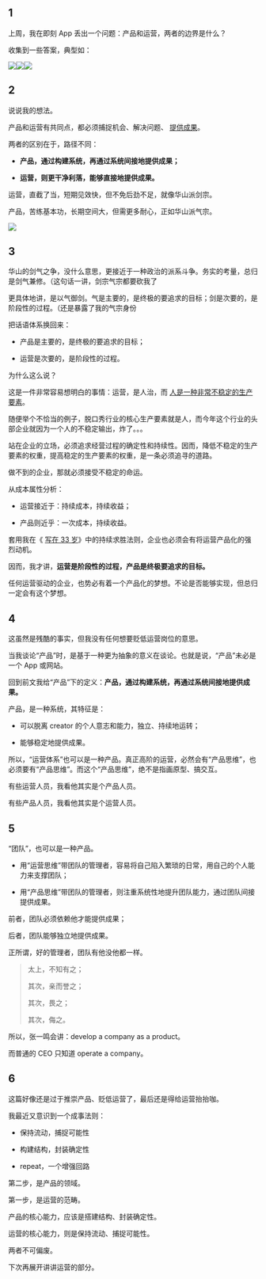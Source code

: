 ## 1

上周，我在即刻 App 丢出一个问题：产品和运营，两者的边界是什么？

收集到一些答案，典型如：

![](https://static.xiaobot.net/file/2023-12-02/1/fdbd51a3e0bd4061a9e60431a61c7bdb.png)![](https://static.xiaobot.net/file/2023-12-02/1/9d4950221ce5fa1f3b45b7d0ba29f77e.png)![](https://static.xiaobot.net/file/2023-12-02/1/db244359c5cbc3af470cf1c3e4ff1228.png)

## 2

说说我的想法。

产品和运营有共同点，都必须捕捉机会、解决问题、 [提供成果](https://xiaobot.net/post/aded0e69-cfe9-4443-b8bf-1d3578d3bcac)。

两者的区别在于，路径不同：

- **产品，通过构建系统，再通过系统间接地提供成果；**

- **运营，则更干净利落，能够直接地提供成果。**

运营，直截了当，短期见效快，但不免后劲不足，就像华山派剑宗。

产品，苦练基本功，长期空间大，但需更多耐心，正如华山派气宗。

![](https://nimg.ws.126.net/?url=http%3A%2F%2Fdingyue.ws.126.net%2F2022%2F0408%2F8c7039e8j00ra0zck001bd200hc00d0g00hc00d0.jpg&thumbnail=660x2147483647&quality=80&type=jpg)

## 3

华山的剑气之争，没什么意思，更接近于一种政治的派系斗争。务实的考量，总归是剑气兼修。（这句话一讲，剑宗气宗都要砍我了

更具体地讲，是以气御剑。气是主要的，是终极的要追求的目标；剑是次要的，是阶段性的过程。（还是暴露了我的气宗身份

把话语体系换回来：

- 产品是主要的，是终极的要追求的目标；

- 运营是次要的，是阶段性的过程。

为什么这么说？

这是一件非常容易想明白的事情：运营，是人治，而 [人是一种非常不稳定的生产要素](https://xiaobot.net/post/306bd1ab-92ee-4e49-88ba-5cc7858888eb)。

随便举个不恰当的例子，脱口秀行业的核心生产要素就是人，而今年这个行业的头部企业就因为一个人的不稳定输出，炸了。。。

站在企业的立场，必须追求经营过程的确定性和持续性。因而，降低不稳定的生产要素的权重，提高稳定的生产要素的权重，是一条必须追寻的道路。

做不到的企业，那就必须接受不稳定的命运。

从成本属性分析：

- 运营接近于：持续成本，持续收益；

- 产品则近乎：一次成本，持续收益。

套用我在《 [写在 33 岁](https://mp.weixin.qq.com/s/VGaO2WP5K_NkUh_JrTNzPw)》中的持续求胜法则，企业也必须会有将运营产品化的强烈动机。

因而，我才讲，**运营是阶段性的过程，产品是终极要追求的目标。**

任何运营驱动的企业，也势必有着一个产品化的梦想。不论是否能够实现，但总归一定会有这个梦想。

## 4

这虽然是残酷的事实，但我没有任何想要贬低运营岗位的意思。

当我谈论“产品”时，是基于一种更为抽象的意义在谈论。也就是说，“产品”未必是一个 App 或网站。

回到前文我给“产品”下的定义：**产品，通过构建系统，再通过系统间接地提供成果。**

产品，是一种系统，其特征是：

- 可以脱离 creator 的个人意志和能力，独立、持续地运转；

- 能够稳定地提供成果。

所以，“运营体系”也可以是一种产品。真正高阶的运营，必然会有“产品思维”，也必须要有“产品思维”。而这个“产品思维”，绝不是指画原型、搞交互。

有些运营人员，我看他其实是个产品人员。

有些产品人员，我看他其实是个运营人员。

## 5

“团队”，也可以是一种产品。

- 用“运营思维”带团队的管理者，容易将自己陷入繁琐的日常，用自己的个人能力来支撑团队；

- 用“产品思维”带团队的管理者，则注重系统性地提升团队能力，通过团队间接提供成果。

前者，团队必须依赖他才能提供成果；

后者，团队能够独立地提供成果。

正所谓，好的管理者，团队有他没他都一样。

> 太上，不知有之；
>
> 其次，亲而誉之；
>
> 其次，畏之；
>
> 其次，侮之。

所以，张一鸣会讲：develop a company as a product。

而普通的 CEO 只知道 operate a company。

## 6

这篇好像还是过于推崇产品、贬低运营了，最后还是得给运营抬抬咖。

我最近又意识到一个成事法则：

- 保持流动，捕捉可能性

- 构建结构，封装确定性

- repeat，一个增强回路

第二步，是产品的领域。

第一步，是运营的范畴。

产品的核心能力，应该是搭建结构、封装确定性。

运营的核心能力，则是保持流动、捕捉可能性。

两者不可偏废。

下次再展开讲讲运营的部分。
